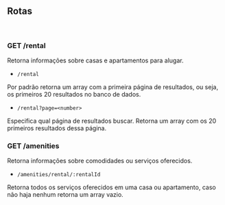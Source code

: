 ## Rotas

<br/>

### **GET** /rental

Retorna informações sobre casas e apartamentos para alugar.

- `/rental`

Por padrão retorna um array com a primeira página de resultados, ou seja, os primeiros 20 resultados no banco de dados.

- `/rental?page=<number>`

Especifica qual página de resultados buscar. Retorna um array com os 20 primeiros resultados dessa página.

### **GET** /amenities

Retorna informações sobre comodidades ou serviços oferecidos.

- `/amenities/rental/:rentalId`

Retorna todos os serviços oferecidos em uma casa ou apartamento, caso não haja nenhum retorna um array vazio.
